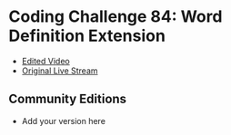 # Coding Challenge 84: Word Definition Extension
* [Edited Video](https://www.youtube.com/watch?v=GWDx1GnxhOw)
* [Original Live Stream](https://www.youtube.com/watch?v=h3p0U8yWrMU)

## Community Editions
- Add your version here
